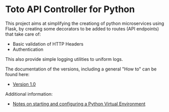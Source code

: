 # Toto API Controller for Python

This project aims at simplifying the creationg of python microservices using Flask, by creating some decorators to be added to routes (API endpoints) that take care of:
 - Basic validation of HTTP Headers
 - Authentication

This also provide simple logging utilities to uniform logs.

The documentation of the versions, including a general "How to" can be found here: 
 * [Version 1.0](./docs/v1.0.md)


Additional information: 
 * [Notes on starting and configuring a Python Virtual Environment](https://snails-shop-mta.craft.me/fo93w8gh34GEUH)
